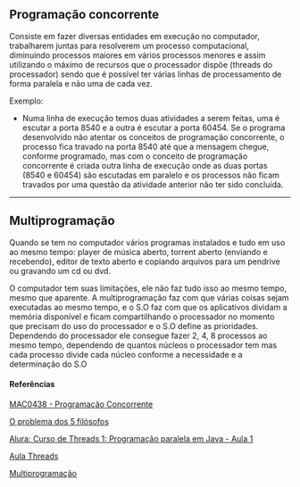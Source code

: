 ## Programação concorrente

Consiste em  fazer diversas entidades em execução no computador, trabalharem juntas para resolverem um processo computacional, diminuindo processos maiores em vários processos menores e assim utilizando o máximo de recursos que o processador dispõe (threads do processador) sendo que é possível ter várias linhas de processamento de forma paralela e não uma de cada vez.

Exemplo:

* Numa linha de execução temos duas atividades a serem feitas, uma é escutar a porta 8540 e a outra é escutar a porta 60454. Se o programa desenvolvido não atentar os conceitos de programação concorrente, o processo fica travado na porta 8540 até que a mensagem chegue, conforme programado, mas com o conceito de programação concorrente é criada outra linha de execução onde as duas portas (8540 e 60454) são escutadas em paralelo e os processos não ficam travados por uma questão da atividade anterior não ter sido concluída.

---

## Multiprogramação

Quando se tem no computador vários programas instalados e tudo em uso ao mesmo tempo: player de música aberto, torrent aberto (enviando e recebendo), editor de texto aberto e copiando arquivos para um pendrive ou gravando um cd ou dvd.

O computador tem suas limitações, ele não faz tudo isso ao mesmo tempo, mesmo que aparente.
A multiprogramação faz com que várias coisas sejam executadas ao mesmo tempo, e o S.O faz com que os aplicativos dividam a memória disponível e ficam compartilhando o processador no momento que precisam do uso do processador e o S.O define as prioridades. Dependendo do processador ele consegue fazer 2, 4, 8 processos ao mesmo tempo, dependendo de quantos núcleos o processador tem mas cada processo divide cada núcleo conforme a necessidade e a determinação do S.O

#### Referências

[MAC0438 - Programação Concorrente](https://www.youtube.com/watch?v=6MBU5gdKbyA&t=533s)

[O problema dos 5 filósofos](https://www.youtube.com/watch?v=6ql4YW1LHC8&t=89s)

[Alura: Curso de Threads 1: Programação paralela em Java - Aula 1](https://www.youtube.com/watch?v=NAOkIbpsbzs&t=24s)

[Aula Threads](https://www.youtube.com/watch?v=A9h0K9lFBMQ&t=254s)

[Multiprogramação](https://www.youtube.com/watch?v=DpT9TDD45Vg&t=84s)
